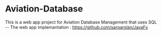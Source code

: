 # Aviation-Database
This is a web app project for Aviation Database Management that uses SQL 
-- The web app implemantation : https://github.com/sarparslan/JavaFx
